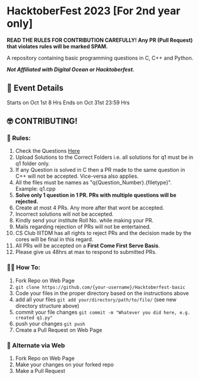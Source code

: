 # HacktoberFest 2023 [For 2nd year only]

**READ THE RULES FOR CONTRIBUTION CAREFULLY! Any PR (Pull Request) that violates rules will be marked SPAM.**

A repository containing basic programming questions in C, C++ and Python.

**_Not Affiliated with Digital Ocean or Hacktoberfest._**

## 📆 Event Details

Starts on Oct 1st 8 Hrs
Ends on Oct 31st 23:59 Hrs

## 🤓 CONTRIBUTING!

### 💯 Rules:

1. Check the Questions [Here](questions.md)
2. Upload Solutions to the Correct Folders i.e. all solutions for q1 must be in q1 folder only.
3. If any Question is solved in C then a PR made to the same question in C++ will not be accepted. Vice-versa also applies.
4. All the files must be names as "q{Question_Number}.{filetype}". Example: q1.cpp
5. **Solve only 1 question in 1 PR. PRs with multiple questions will be rejected.**
6. Create at most 4 PRs. Any more after that wont be accepted.
7. Incorrect solutions will not be accepted.
8. Kindly send your institute Roll No. while making your PR.
9. Mails regarding rejection of PRs will not be entertained.
10. CS Club IIITDM has all rights to reject PRs and the decision made by the cores will be final in this regard.
11. All PRs will be accepted on a **First Come First Serve Basis**.
12. Please give us 48hrs at max to respond to submitted PRs.

### 🤷‍♂️ How To:

1. Fork Repo on Web Page
2. `git clone https://github.com/{your-username}/Hacktoberfest-basic`
3. Code your files in the proper directory based on the instructions above
4. add all your files `git add your/directory/path/to/file/` (see new directory structure above)
5. commit your file changes `git commit -m "Whatever you did here, e.g. created q1.py"`
6. push your changes `git push`
7. Create a Pull Request on Web Page

### 👻 Alternate via Web

1. Fork Repo on Web Page
2. Make your changes on your forked repo
3. Make a Pull Request

